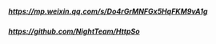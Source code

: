 ##### https://mp.weixin.qq.com/s/Do4rGrMNFGx5HqFKM9vA1g
##### https://github.com/NightTeam/HttpSo  
